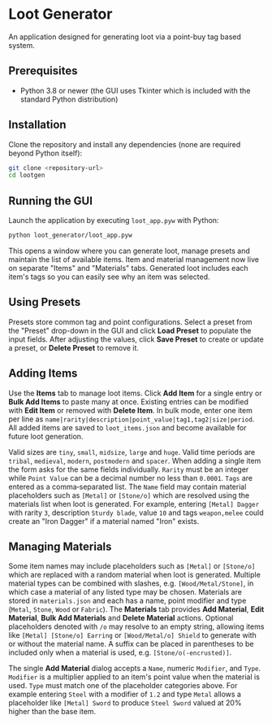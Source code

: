 # Loot Generator

An application designed for generating loot via a point-buy tag based system.

## Prerequisites

- Python 3.8 or newer (the GUI uses Tkinter which is included with the
  standard Python distribution)

## Installation

Clone the repository and install any dependencies (none are required beyond
Python itself):

```bash
git clone <repository-url>
cd lootgen
```

## Running the GUI

Launch the application by executing `loot_app.pyw` with Python:

```bash
python loot_generator/loot_app.pyw
```

This opens a window where you can generate loot, manage presets and maintain
the list of available items. Item and material management now live on separate
"Items" and "Materials" tabs. Generated loot includes each item's tags so you
can easily see why an item was selected.

## Using Presets

Presets store common tag and point configurations. Select a preset from the
"Preset" drop-down in the GUI and click **Load Preset** to populate the input
fields. After adjusting the values, click **Save Preset** to create or update
a preset, or **Delete Preset** to remove it.

## Adding Items

Use the **Items** tab to manage loot items. Click **Add Item** for a single
entry or **Bulk Add Items** to paste many at once. Existing entries can be
 modified with **Edit Item** or removed with **Delete Item**. In bulk mode, enter
one item per line as `name|rarity|description|point_value|tag1,tag2|size|period`. All added
items are saved to `loot_items.json` and become available for future loot
generation.


Valid sizes are `tiny`, `small`, `midsize`, `large` and `huge`. Valid time
periods are `tribal`, `medieval`, `modern`, `postmodern` and `spacer`.
When adding a single item the form asks for the same fields individually.
`Rarity` must be an integer while `Point Value` can be a decimal number no less than `0.0001`. `Tags` are entered as a
comma‑separated list. The `Name` field may contain material placeholders such
as `[Metal]` or `[Stone/o]` which are resolved using the materials list when
loot is generated. For example, entering `[Metal] Dagger` with rarity `3`,
description `Sturdy blade`, value `10` and tags `weapon,melee` could create an
"Iron Dagger" if a material named "Iron" exists.


## Managing Materials

Some item names may include placeholders such as `[Metal]` or `[Stone/o]` which
are replaced with a random material when loot is generated. Multiple material
types can be combined with slashes, e.g. `[Wood/Metal/Stone]`, in which case a
material of any listed type may be chosen. Materials are stored in
`materials.json` and each has a name, point modifier and type (`Metal`, `Stone`,
`Wood` or `Fabric`). The **Materials** tab provides **Add Material**, **Edit
Material**, **Bulk Add Materials** and **Delete Material** actions. Optional
placeholders denoted with `/o` may resolve to an empty string, allowing items
like `[Metal] [Stone/o] Earring` or `[Wood/Metal/o] Shield` to generate with or
without the material name. A suffix can be placed in parentheses to be included
only when a material is used, e.g. `[Stone/o(-encrusted)]`.

The single **Add Material** dialog accepts a `Name`, numeric `Modifier`, and
`Type`. `Modifier` is a multiplier applied to an item's point value when the
material is used. `Type` must match one of the placeholder categories above.
For example entering `Steel` with a modifier of `1.2` and type `Metal` allows a
placeholder like `[Metal] Sword` to produce `Steel Sword` valued at 20% higher
than the base item.

